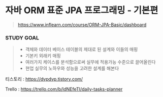 # 자바 ORM 표준 JPA 프로그래밍 - 기본편
> https://www.inflearn.com/course/ORM-JPA-Basic/dashboard

### STUDY GOAL
> * 객체와 데이터 베이스 테이블의 제대로 된 설계와 이들의 매핑
> * 기본키 외래키 매핑
> * 여러가지 케이스를 분석함으로써 실무에 적용가능 수준으로 끌어올린다
> * 현업 실무의 노하우와 성능을 고려한 설계를 해본다

티스토리 : https://dvpdvp.tistory.com/

Trello : https://trello.com/b/ldNEfeTI/daily-tasks-planner
<!-- ### STEP 0
> 회원 주문 예제로 서비스 구현

### STEP 1
> * 0번 리팩토링 스프링 컨테이너 없이 DI 구현
> * AppConfig 생성으로 관심사를 분리
> * 객체 생성 연결의 역할과 실행의 역할 구분

### STEP 2
> * 1번 리팩토링 스프링 컨테이너 적용
> * @Bean @Configuration
> * BeanDefinition 및 Bean Role Study
 -->
